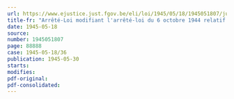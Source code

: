 ```yaml
---
url: https://www.ejustice.just.fgov.be/eli/loi/1945/05/18/1945051807/justel
title-fr: "Arrêté-Loi modifiant l'arrêté-loi du 6 octobre 1944 relatif aux titres belges et étrangers"
date: 1945-05-18
source:
number: 1945051807
page: 88888
case: 1945-05-18/36
publication: 1945-05-30
starts:
modifies:
pdf-original:
pdf-consolidated:
---
```



